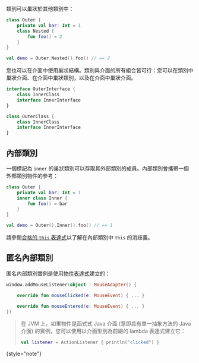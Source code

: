 [//]: # (title: 巢狀與內部類別)

類別可以巢狀於其他類別中：

```kotlin
class Outer {
    private val bar: Int = 1
    class Nested {
        fun foo() = 2
    }
}

val demo = Outer.Nested().foo() // == 2
```

您也可以在介面中使用巢狀結構。類別與介面的所有組合皆可行：您可以在類別中巢狀介面、在介面中巢狀類別，以及在介面中巢狀介面。

```kotlin
interface OuterInterface {
    class InnerClass
    interface InnerInterface
}

class OuterClass {
    class InnerClass
    interface InnerInterface
}
```

## 內部類別

一個標記為 `inner` 的巢狀類別可以存取其外部類別的成員。內部類別會攜帶一個外部類別物件的參考：

```kotlin
class Outer {
    private val bar: Int = 1
    inner class Inner {
        fun foo() = bar
    }
}

val demo = Outer().Inner().foo() // == 1
```

請參閱[合格的 `this` 表達式](this-expressions.md)以了解在內部類別中 `this` 的消歧義。

## 匿名內部類別

匿名內部類別實例是使用[物件表達式](object-declarations.md#object-expressions)建立的：

```kotlin
window.addMouseListener(object : MouseAdapter() {

    override fun mouseClicked(e: MouseEvent) { ... }

    override fun mouseEntered(e: MouseEvent) { ... }
})
```

> 在 JVM 上，如果物件是函式式 Java 介面 (意即具有單一抽象方法的 Java 介面) 的實例，您可以使用以介面型別為前綴的 lambda 表達式建立它：
>
>```kotlin
> val listener = ActionListener { println("clicked") }
> ```
>
{style="note"}